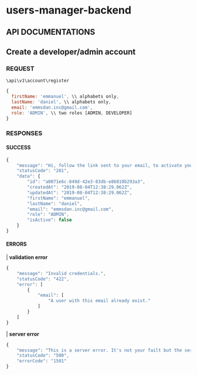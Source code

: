 # users-manager-backend

## API DOCUMENTATIONS

## Create a developer/admin account
### REQUEST
`\api\v1\account\register`
```Javascript
{
  firstName: 'emmanuel', \\ alphabets only,
  lastName: 'daniel', \\ alphabets only,
  email: 'emmsdan.inc@gmail.com',
  role: 'ADMIN', \\ two roles [ADMIN, DEVELOPER]
}
```
### RESPONSES
#### SUCCESS
```Javascript
{
    "message": "Hi, follow the link sent to your email, to activate your account.",
    "statusCode": "201",
    "data": {
        "id": "a0071e6c-849d-42e3-83db-e86810b293a3",
        "createdAt": "2019-08-04T12:38:29.062Z",
        "updatedAt": "2019-08-04T12:38:29.062Z",
        "firstName": "emmanuel",
        "lastName": "daniel",
        "email": "emmsdan.inc@gmail.com",
        "role": "ADMIN",
        "isActive": false
    }
}
```
#### ERRORS

| **validation error**
```Javascript
{
    "message": "Invalid credentials.",
    "statusCode": "422",
    "error": [
        {
            "email": [
                "A user with this email already exist."
            ]
        }
    ]
}
```

| **server error**
```Javascript
{
    "message": "This is a server error. It's not your failt but the server.",
    "statusCode": "500",
    "errorCode": "1501"
}
```
